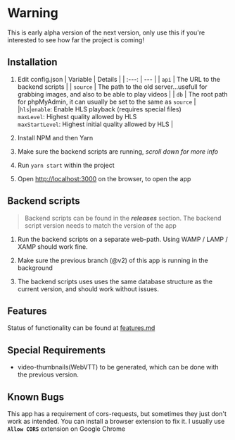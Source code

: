 # Warning

This is early alpha version of the next version, only use this if you're interested to see how far the project is coming!

## Installation

1. Edit config.json
   | Variable | Details |
   | :---: | --- |
   | `api` | The URL to the backend scripts |
   | `source` | The path to the old server...usefull for grabbing images, and also to be able to play videos |
   | `db` | The root path for phpMyAdmin, it can usually be set to the same as `source` |
   |`hls`|`enable`: Enable HLS playback (requires special files)<br/>`maxLevel`: Highest quality allowed by HLS<br/>`maxStartLevel`: Highest initial quality allowed by HLS |

2. Install NPM and then Yarn
3. Make sure the backend scripts are running, _scroll down for more info_
4. Run `yarn start` within the project
5. Open [http://localhost:3000](http://localhost:3000) on the browser, to open the app

## Backend scripts

> Backend scripts can be found in the **_releases_** section. The backend script version needs to match the version of the app

1. Run the backend scripts on a separate web-path. Using WAMP / LAMP / XAMP should work fine.
2. Make sure the previous branch (@v2) of this app is running in the background

3. The backend scripts uses uses the same database structure as the current version, and should work without issues.

## Features

Status of functionality can be found at [features.md](FEATURES.md)

## Special Requirements

-   video-thumbnails(WebVTT) to be generated, which can be done with the previous version.

## Known Bugs

This app has a requirement of cors-requests, but sometimes they just don't work as intended. You can install a browser extension to fix it. I usually use **`Allow CORS`** extension on Google Chrome
